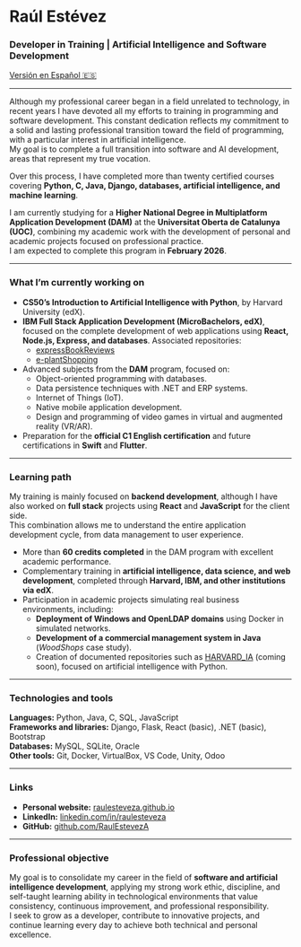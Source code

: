 # Raúl Estévez

### Developer in Training | Artificial Intelligence and Software Development

[Versión en Español 🇪🇸](./README_es.md)

---

Although my professional career began in a field unrelated to technology, in recent years I have devoted all my efforts to training in programming and software development. This constant dedication reflects my commitment to a solid and lasting professional transition toward the field of programming, with a particular interest in artificial intelligence.  
My goal is to complete a full transition into software and AI development, areas that represent my true vocation.

Over this process, I have completed more than twenty certified courses covering **Python, C, Java, Django, databases, artificial intelligence, and machine learning**.  

I am currently studying for a **Higher National Degree in Multiplatform Application Development (DAM)** at the **Universitat Oberta de Catalunya (UOC)**, combining my academic work with the development of personal and academic projects focused on professional practice.  
I am expected to complete this program in **February 2026**.

---

### What I’m currently working on

- **CS50’s Introduction to Artificial Intelligence with Python**, by Harvard University (edX).  
- **IBM Full Stack Application Development (MicroBachelors, edX)**, focused on the complete development of web applications using **React, Node.js, Express, and databases**. Associated repositories:  
  - [expressBookReviews](https://github.com/RaulEstevezA/expressBookReviews)  
  - [e-plantShopping](https://github.com/RaulEstevezA/e-plantShopping)  
- Advanced subjects from the **DAM** program, focused on:
  - Object-oriented programming with databases.  
  - Data persistence techniques with .NET and ERP systems.  
  - Internet of Things (IoT).  
  - Native mobile application development.  
  - Design and programming of video games in virtual and augmented reality (VR/AR).  
- Preparation for the **official C1 English certification** and future certifications in **Swift** and **Flutter**.

---

### Learning path

My training is mainly focused on **backend development**, although I have also worked on **full stack** projects using **React** and **JavaScript** for the client side.  
This combination allows me to understand the entire application development cycle, from data management to user experience.

- More than **60 credits completed** in the DAM program with excellent academic performance.  
- Complementary training in **artificial intelligence, data science, and web development**, completed through **Harvard, IBM, and other institutions via edX**.  
- Participation in academic projects simulating real business environments, including:  
  - **Deployment of Windows and OpenLDAP domains** using Docker in simulated networks.  
  - **Development of a commercial management system in Java** (*WoodShops* case study).  
  - Creation of documented repositories such as [HARVARD_IA](https://github.com/RaulEstevezA/HARVARD_IA) (coming soon), focused on artificial intelligence with Python.

---

### Technologies and tools

**Languages:** Python, Java, C, SQL, JavaScript  
**Frameworks and libraries:** Django, Flask, React (basic), .NET (basic), Bootstrap  
**Databases:** MySQL, SQLite, Oracle  
**Other tools:** Git, Docker, VirtualBox, VS Code, Unity, Odoo

---

### Links

- **Personal website:** [raulesteveza.github.io](https://raulesteveza.github.io/)  
- **LinkedIn:** [linkedin.com/in/raulesteveza](https://www.linkedin.com/in/raulesteveza/)  
- **GitHub:** [github.com/RaulEstevezA](https://github.com/RaulEstevezA)

---

### Professional objective

My goal is to consolidate my career in the field of **software and artificial intelligence development**, applying my strong work ethic, discipline, and self-taught learning ability in technological environments that value consistency, continuous improvement, and professional responsibility.  
I seek to grow as a developer, contribute to innovative projects, and continue learning every day to achieve both technical and personal excellence.
